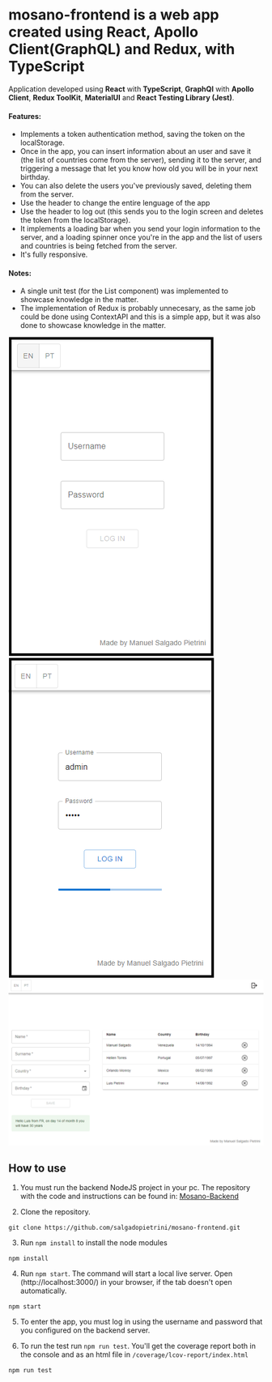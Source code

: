 # mosano-frontend is a web app created using React, Apollo Client(GraphQL) and Redux, with TypeScript

Application developed using **React** with **TypeScript**, **GraphQl** with **Apollo Client**, **Redux ToolKit**, **MaterialUI** and **React Testing Library (Jest)**.

#### Features:

- Implements a token authentication method, saving the token on the localStorage.
- Once in the app, you can insert information about an user and save it (the list of countries come from the server), sending it to the server, and triggering a message that let you know how old you will be in your next birthday.
- You can also delete the users you've previously saved, deleting them from the server.
- Use the header to change the entire lenguage of the app
- Use the header to log out (this sends you to the login screen and deletes the token from the localStorage).
- It implements a loading bar when you send your login information to the server, and a loading spinner once you're in the app and the list of users and countries is being fetched from the server.
- It's fully responsive.

#### Notes:

- A single unit test (for the List component) was implemented to showcase knowledge in the matter.
- The implementation of Redux is probably unnecesary, as the same job could be done using ContextAPI and this is a simple app, but it was also done to showcase knowledge in the matter.

![loggin](/assets/logginvis.png)
![logginloading](/assets/logginloadingvis.png)
![app](/assets/appvis.png)

## How to use

1. You must run the backend NodeJS project in your pc. The repository with the code and instructions can be found in: [Mosano-Backend](https://github.com/salgadopietrini/mosano-backend)

2. Clone the repository.

```
git clone https://github.com/salgadopietrini/mosano-frontend.git
```

3. Run `npm install` to install the node modules

```
npm install
```

4. Run `npm start`. The command will start a local live server. Open (http://localhost:3000/) in your browser, if the tab doesn't open automatically.

```
npm start
```

5. To enter the app, you must log in using the username and password that you configured on the backend server.

6. To run the test run `npm run test`. You'll get the coverage report both in the console and as an html file in `/coverage/lcov-report/index.html`

```
npm run test
```
